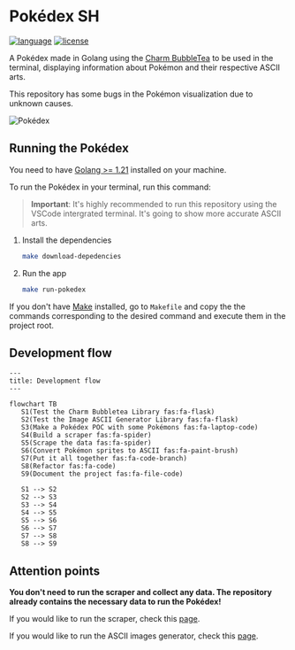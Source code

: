 # Pokédex SH

[![language](https://img.shields.io/badge/Language-Go-blue)](https://golang.org/)
[![license](https://img.shields.io/badge/License-Apache%202.0-blue.svg)](https://github.com/programacaoemacao/pokedex-sh/blob/main/LICENSE)


A Pokédex made in Golang using the [Charm BubbleTea](https://github.com/charmbracelet/bubbletea) to be used in the terminal, displaying information about Pokémon and their respective ASCII arts.

This repository has some bugs in the Pokémon visualization due to unknown causes.

![Pokédex](./pokedex.gif "Pokédex app showcase")

## Running the Pokédex

You need to have [Golang >= 1.21](https://go.dev/doc/install) installed on your machine.

To run the Pokédex in your terminal, run this command:

> **Important**: It's highly recommended to run this repository using the VSCode intergrated terminal. It's going to show more accurate ASCII arts.


1. Install the dependencies
   ```bash
   make download-depedencies
   ```
1. Run the app
   ```bash
   make run-pokedex
   ```

If you don't have [Make](https://www.gnu.org/software/make/) installed, go to `Makefile` and copy the the commands corresponding to the desired command and execute them in the project root.

## Development flow

```mermaid
---
title: Development flow
---

flowchart TB
   S1(Test the Charm Bubbletea Library fas:fa-flask)
   S2(Test the Image ASCII Generator Library fas:fa-flask)
   S3(Make a Pokédex POC with some Pokémons fas:fa-laptop-code)
   S4(Build a scraper fas:fa-spider)
   S5(Scrape the data fas:fa-spider)
   S6(Convert Pokémon sprites to ASCII fas:fa-paint-brush)
   S7(Put it all together fas:fa-code-branch)
   S8(Refactor fas:fa-code)
   S9(Document the project fas:fa-file-code)

   S1 --> S2
   S2 --> S3
   S3 --> S4
   S4 --> S5
   S5 --> S6
   S6 --> S7
   S7 --> S8
   S8 --> S9
```

## Attention points

**You don't need to run the scraper and collect any data. The repository already contains the necessary data to run the Pokédex!**

If you would like to run the scraper, check this [page](https://github.com/programacaoemacao/pokedex-sh/tree/main/cmd/data_scraper).

If you would like to run the ASCII images generator, check this [page](https://github.com/programacaoemacao/pokedex-sh/tree/main/cmd/ascii_images_generator).